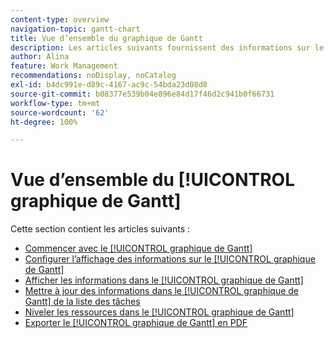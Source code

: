 ```yaml
---
content-type: overview
navigation-topic: gantt-chart
title: Vue d’ensemble du graphique de Gantt
description: Les articles suivants fournissent des informations sur le graphique de [!UICONTROL Gantt].
author: Alina
feature: Work Management
recommendations: noDisplay, noCatalog
exl-id: b4dc991e-d89c-4167-ac9c-54bda23d08d8
source-git-commit: b08377e539b04e896e84d17f46d2c941b0f66731
workflow-type: tm+mt
source-wordcount: '62'
ht-degree: 100%

---
```


# Vue d’ensemble du [!UICONTROL graphique de Gantt]

Cette section contient les articles suivants :

* [Commencer avec le [!UICONTROL graphique de Gantt]](../../../manage-work/gantt-chart/use-the-gantt-chart/get-started-with-gantt.md)
* [Configurer l’affichage des informations sur le [!UICONTROL graphique de Gantt]](../../../manage-work/gantt-chart/use-the-gantt-chart/configure-info-on-gantt-chart.md)
* [Afficher les informations dans le [!UICONTROL graphique de Gantt]](../../../manage-work/gantt-chart/use-the-gantt-chart/view-info-in-gantt.md)
* [Mettre à jour des informations dans le [!UICONTROL graphique de Gantt] de la liste des tâches](../../../manage-work/gantt-chart/use-the-gantt-chart/update-info-task-list-gantt.md)
* [Niveler les ressources dans le [!UICONTROL graphique de Gantt]](../../../manage-work/gantt-chart/use-the-gantt-chart/level-resources-in-gantt.md)
* [Exporter le [!UICONTROL graphique de Gantt] en PDF](../../../manage-work/gantt-chart/use-the-gantt-chart/export-gantt-chart-to-pdf.md)
